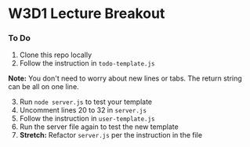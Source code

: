 # W3D1 Lecture Breakout

### To Do
1. Clone this repo locally
2. Follow the instruction in `todo-template.js`

**Note:** You don't need to worry about new lines or tabs. The return string can be all on one line. 

3. Run `node server.js` to test your template
4. Uncomment lines 20 to 32 in `server.js`
5. Follow the instruction in `user-template.js`
6. Run the server file again to test the new template
7. **Stretch:** Refactor `server.js` per the instruction in the file
